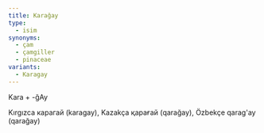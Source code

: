 ```yaml
---
title: Karağay
type:
  - isim
synonyms:
  - çam
  - çamgiller
  - pinaceae
variants:
  - Karagay
---
```

Kara + -ğAy 

Kırgızca карагай (karagay), Kazakça қарағай (qarağay), Özbekçe qarag'ay (qarağay)
